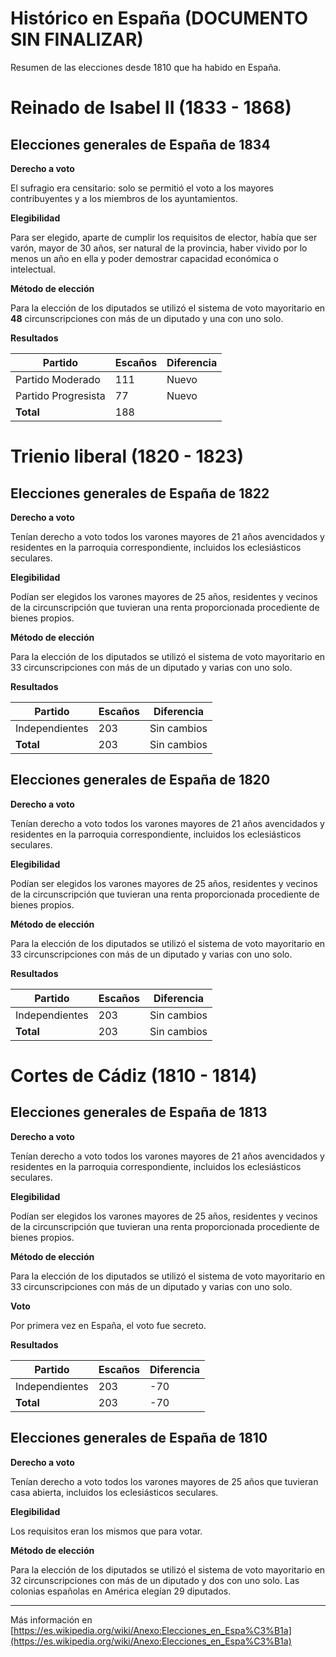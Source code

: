 # Histórico en España (DOCUMENTO SIN FINALIZAR) #

Resumen de las elecciones desde 1810 que ha habido en España.

# Reinado de Isabel II (1833 - 1868) #

## Elecciones generales de España de 1834 ##

__Derecho a voto__

El sufragio era censitario: solo se permitió el voto a los mayores contribuyentes y a los miembros de los ayuntamientos.

__Elegibilidad__

Para ser elegido, aparte de cumplir los requisitos de elector, había que ser varón, mayor de 30 años, ser natural de la provincia, haber vivido por lo menos un año en ella y poder demostrar capacidad económica o intelectual.

__Método de elección__

Para la elección de los diputados se utilizó el sistema de voto mayoritario en __48__ circunscripciones con más de un diputado y una con uno solo.

__Resultados__

|    Partido          | Escaños |   Diferencia    |
| ------------------- | ------- | --------------- |
| Partido Moderado    |	111     | Nuevo           |
| Partido Progresista |	77      | Nuevo           |
| __Total__           |  188    |                 |

# Trienio liberal (1820 - 1823) #

## Elecciones generales de España de 1822 ##

__Derecho a voto__

Tenían derecho a voto todos los varones mayores de 21 años avencidados y residentes en la parroquia correspondiente, incluidos los eclesiásticos seculares.

__Elegibilidad__

Podían ser elegidos los varones mayores de 25 años, residentes y vecinos de la circunscripción que tuvieran una renta proporcionada procediente de bienes propios.

__Método de elección__

Para la elección de los diputados se utilizó el sistema de voto mayoritario en 33 circunscripciones con más de un diputado y varias con uno solo.

__Resultados__

|    Partido     | Escaños |   Diferencia    |
| -------------- | ------- | --------------- |
| Independientes |	203    | Sin cambios     |
| __Total__      |  203    | Sin cambios     |


## Elecciones generales de España de 1820 ##

__Derecho a voto__

Tenían derecho a voto todos los varones mayores de 21 años avencidados y residentes en la parroquia correspondiente, incluidos los eclesiásticos seculares.

__Elegibilidad__

Podían ser elegidos los varones mayores de 25 años, residentes y vecinos de la circunscripción que tuvieran una renta proporcionada procediente de bienes propios.

__Método de elección__

Para la elección de los diputados se utilizó el sistema de voto mayoritario en 33 circunscripciones con más de un diputado y varias con uno solo.

__Resultados__

|    Partido     | Escaños |   Diferencia    |
| -------------- | ------- | --------------- |
| Independientes |	203    | Sin cambios     |
| __Total__      |  203    | Sin cambios     |

# Cortes de Cádiz (1810 - 1814) #

## Elecciones generales de España de 1813 ##

__Derecho a voto__

Tenían derecho a voto todos los varones mayores de 21 años avencidados y residentes en la parroquia correspondiente, incluidos los eclesiásticos seculares.

__Elegibilidad__

Podían ser elegidos los varones mayores de 25 años, residentes y vecinos de la circunscripción que tuvieran una renta proporcionada procediente de bienes propios.

__Método de elección__

Para la elección de los diputados se utilizó el sistema de voto mayoritario en 33 circunscripciones con más de un diputado y varias con uno solo.

__Voto__

Por primera vez en España, el voto fue secreto.

__Resultados__

|    Partido     | Escaños |   Diferencia    |
| -------------- | ------- | --------------- |
| Independientes |	203    | -70             |
| __Total__      |  203    | -70             |

## Elecciones generales de España de 1810 ##

__Derecho a voto__

Tenían derecho a voto todos los varones mayores de 25 años que tuvieran casa abierta, 
incluidos los eclesiásticos seculares.

__Elegibilidad__

Los requisitos eran los mismos que para votar.

__Método de elección__

Para la elección de los diputados se utilizó el sistema de voto mayoritario en 32 circunscripciones 
con más de un diputado y dos con uno solo. Las colonias españolas en América elegían 29 diputados.

----------------

Más información en [https://es.wikipedia.org/wiki/Anexo:Elecciones_en_Espa%C3%B1a](https://es.wikipedia.org/wiki/Anexo:Elecciones_en_Espa%C3%B1a)